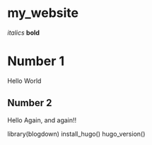 # my_website

*italics*
**bold**

# Number 1
Hello World

## Number 2
Hello Again, and again!!

library(blogdown)
install_hugo()
hugo_version()



